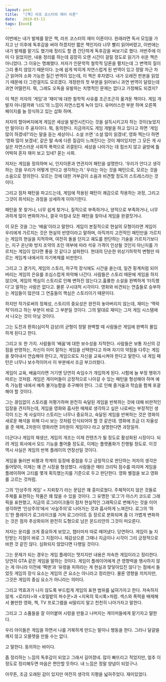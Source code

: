 ```yaml
---
layout: post
title:  "[책] 라프 코스터의 재미 이론"
date:   2019-03-11
tags: [book]
---
```


  이번에는 내가 발제를 맡은 책, 라프 코스터의 재미 이론이다. 원래라면 독서 모임을 가지고 난 이후에 독후감을 써야 하겠지만 짧은 책인지라 너무 빨리 읽어버렸고, 이번에는 내가 발제를 맡기도 했기에 정리도 할 겸 간단하게 독후감을 써보기로 했다. 저번주에 이미 다 읽었지만, 내용 정리를 하는데 굉장히 오랜 시간이 걸릴 정도로 읽기가 쉬운 책은 아니었다. 그 이유는 명쾌했다. 저자가 인문학적 철학적 담론을 펼치는데 그 변역의 질이 그리 좋지 않았기 때문이다. 눈에 쉽게 박히게 자연스럽게 된 번역이 있고 정말 차근 차근 읽어야 소화 가능한 질긴 번역이 있는데, 이 책은 후자였다. 내가 오래전 판본을 읽었기 때문에 더 그런걸지도 모르겠다. 개정판의 첫 부분을 읽어보니 과연 번역이 달랐는데 과연 어떨런지. 뭐, 그래도 오독을 유발하는 치명적인 문제는 없다고 가정해도 되겠지?

  이 책은 저자의 ‘게임’과 ‘재미’에 대한 철학적 사유를 조곤조곤히 옮겨둔 책이다. 게임 개발자 아니랄까봐 ‘너드’의 느낌이 자연스럽게 녹아 있다. 유머러스한 부분 하며 오른쪽 페이지를 늘 장식하고 있는 삽화 하며.

  저자의 할아버지에게 게임은 세상을 발전시킨다는 것을 설득시키고자 하는 것이(늦었지만 말이다) 주 골자이다. 뭐, 동의한다. 지금까지도 게임 개발을 하고 있다고 하면 ‘게임 많이 하겠네?’라는 말을 듣는 세상이니. 소설 쓰면 ‘소설 많이 읽겠네’, 영화 찍는다 하면 ‘영화 많이 보겠네’, 같은 말 속에 다른 질감이 느껴진다는 것이 재미있지만 그 모든 게 사실은 자연스러운 사회적 폭력으로 귀결된다. 세상을 나아가는 데 힘쓰지 않고 골방에 틀어박혀 혼자 재미 보고 있네? 묻는 사회.

  저자는 게임을 정의하며 뇌, 인지이론과 연관지어 패턴을 설명한다. ‘우리가 안다고 생각하는 것을 우리가 어떻게 안다고 생각하는가.’ 우리는 아는 것을 패턴으로, 모르는 것을 소음으로 정의한다. 모르는 것에 대한 거부감이 소음과 비견할 정도의 스트레스라는 것이다.

  그리고 점차 패턴을 파고드는데, 게임에 적용된 패턴이 쾌감으로 작용하는 과정, 그리고 그것이 희석되는 과정을 상세하게 이야기한다.

  패턴을 못 찾거나, 너무 쉽게 찾거나, 질적으로 부족하거나, 양적으로 부족하거나, 너무 과하게 많이 변화하거나, 결국 마침내 모든 패턴을 찾아내 게임을 완결짓거나.

  이 모든 것을 그는 ‘배움’이라고 말한다. 게임이 본질적으로 현실의 모형이라면 게임이 우리에게 가르치는 것은 현실의 반영이라고 말하며, 아직까지 고전적인 패턴만을 가르치는 게임의 현실을 지적하며, 여전히 돌을 던지고 궤도를 판단하는 기술을 가르치기보다는, 지구 온난화 방지 조약의 조인 여부에 따라 석유 가격이 인상될 것인지 아닌지를 가르치는 게임이 있다면 좋을 것 같다고 설파한다. 현대의 단순한 위상기하학적 변형만 따르는 게임계 내에서의 자기복제를 비판한다.

  그리고 그 곁가지, 게임의 스토리, 허구적 장식에도 시간을 쏟는데, 일견 핑계처럼 되어버리는 게임의 은유를 조심스럽게 파악해 나간다. 사람들은 스토리 때문에 게임을 하지 않으며, 게임의 핵심이 스토리로 인해 변하진 않는다고.훌륭한 소설을 완벽하게 ‘터득했다’고 말하는 사람은 없다고. 물론 구시대적 시각이다. 영화와 비견되는 연출들로 승부하는 게임들이 많은데 그 연출들의 핵심은 스토리이기 때문이다.

  하지만 작가로써의 정체성, 스토리의 중요성은 완전히 놓아버리지 않는데, 재미는 ‘맥락적’이라고 하는 부분이 바로 그 부분일 것이다. 그의 말대로 재미는 그저 게임 시스템에서 나오는 것이 아닐 것이다.

  그는 도전과 환희(심미적 감상)의 균형이 정말 완벽할 때 사람들은 게임에 완벽히 몰입하게 된다고 한다.

  그리고 또 한 가지. 사람들의 ‘배움’에 대한 보수성을 지적한다. 사람들은 보통 자신의 강점을 반영하는, 자신이 이미 잘하는 게임을 선택한다고 하며 자기의 약점을 다루는 게임을 찾아내서 연습해야 한다고, 게임으로도 자신을 교육시켜야 한다고 말한다. 내 게임 패턴은 너무나 보수적이어서 이 부분에서 조금 부끄러웠다.

  게임이 교육, 배움이라면 거기엔 당연히 속임수가 개입하게 된다. 시험에 늘 부정 행위가 따르는 것처럼. 게임은 게이머들이 긍정적으로 나아갈 수 있는 패턴을 형성해야 하며 예측 가능함 내에서 예측 불가능함을 추구해야 한다. 그로 인해 즐거움과 학습을 함께 포괄해야 할 것이다.

  그는 끊임없이 스토리를 저평가하며 완전히 숙달된 게임을 반복하는 것에 대해 비판적인 입장을 견지하는데, 게임을 영화와 흡사한 매체로 생각하고 싶은 나로써는 부정적인 생각이 드는 게 사실이다 스토리는 너무나 중요하고, 숙달된 게임을 반복하는 것은 영화의 새로운 해석을 위해 다시 보는 것처럼 인식되어야 할 것 같은데. 영화에 조금 더 자율성을 준 매체, 2차원이 영화라면 3차원이 게임이다 라고 설명한다면 과장일까.

  더군다나 게임의 재생산, 게임의 개조는 이제 컨텐츠가 될 정도로 활성화된 시장이다. 되려 게임 회사에서 모드 기능을 풀어줄 정도로, 이제는 플랫폼화가 진행될 정도로. 이것 역시 사실은 게임의 반복 플레이의 연장선일 것이다.

  게임을 둘러싼 비평과 학계의 등장에 중점을 두고 긍정적으로 판단하는 저자의 생각은 들어맞아, 이제는 꽤 큰 시장을 형성했다. 사람들은 메타 크리틱 점수를 따지며 게임을 플레이하며 고티를 몇개 획득했는지를 기준으로 두고 판단한다. 영화 별점을 보고 영화를 고르는 것처럼.

  그의 ‘인상주의 게임’ = 지뢰찾기 라는 문답은 꽤 흥미로웠다. 주체적이지 않은 것들로 주체를 표현하는 작품은 꽤 많을 수 있을 것이다. 그 유명한 ‘로그’가 아스키 코드로 그래픽을 표현했고, 지금의 로그라이크들이 점차 현실적인 그래픽으로 변해가는 것을 이어 생각하면 ‘인상주의’에서 ‘사실주의’로 나아가는 것과 흡사하게 느껴진다. 로그의 ‘하드’한 플레이가 로그라이크를 거쳐 로그라이트 등 장르로 분화되며 좀 더 가볍게 변화하는 것은 점차 추상화되어 완전히 도형으로 남은 몬드리안의 그것이 떠오른다.

  저자는 윤리를 크게 중요하게 보았고, 챕터마저 따로 떼어냈다. 당연하다. 게임이 늘 지탄받는 지점이 바로 그 지점이니. 체감상으론 그때나 지금이나 시각이 그리 긍정적으로 바뀐 것 같진 않다. 심화되지 않았다면 다행일 것이다.

  그는 문제가 되는 경우는 게임 플레이는 멋지지만 내용은 저속한 게임이라고 정리한다. 당연히 GTA 같은 게임을 말하는 것이다.  게임이 플레이어에게 큰 영향력을 행사하지 않는 게 아니라 이전에 ‘팩맨’과 ‘유령을 피하라는 게 현실과 맞닿아있진 않다’는 점에서 들었듯 게임의 장식 요소는 게임의 큰 요소는 아니라고 정리한다. 물론 영향을 끼치지만, 그것은 게임의 중심 요소가 아니라는 의미다.

  그리고 역효과가 나지 않도록 부드럽게 게임의 표현 범위를 넓혀가자고 한다. 저속하지 않게. <로리타>와 <호밀밭의 파수꾼>과 <지옥의 묵시록>처럼. 섹스와 폭력을 배제해서 볼만한 영화, 책, TV 프로그램을 씨말리지 말고 천천히 나아가자고 말한다.

  그리고 그 소품들을 잘 이어붙여 시렁을 만들고 나머지는 게이머들에게 맡기자고 말한다.

  우리 아이들은 게임을 하면서 나를 거북하게 만드는 말이나 행동을 한다. 그러나 달걀을 깨지 않고 오믈렛을 만들 수는 없다.

  고 말한다. 동의하는 바이다.

  좀 정리하는 느낌의 독후감이 되었고 그래서 길어졌네. 많이 빠뜨리고 적었지만, 얼추 이 정도로 정리해두면 마음은 편안할 듯하다. 내 느낌은 정말 양념이 되었구나.

  아무튼, 조금 오래된 감이 있지만 여전히 생각의 지평을 넓혀주었다. 재미있었다.

